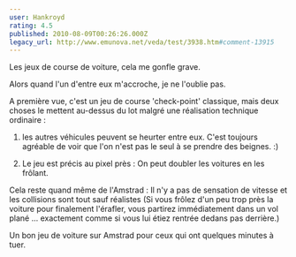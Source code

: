 ```yaml
---
user: Hankroyd
rating: 4.5
published: 2010-08-09T00:26:26.000Z
legacy_url: http://www.emunova.net/veda/test/3938.htm#comment-13915
---
```

Les jeux de course de voiture, cela me gonfle grave.

Alors quand l'un d'entre eux m'accroche, je ne l'oublie pas.

A première vue, c'est un jeu de course 'check-point' classique, mais deux choses le mettent au-dessus du lot malgré une réalisation technique ordinaire :

1) les autres véhicules peuvent se heurter entre eux. C'est toujours agréable de voir que l'on n'est pas le seul à se prendre des beignes. :)

2) Le jeu est précis au pixel près : On peut doubler les voitures en les frôlant.

Cela reste quand même de l'Amstrad : Il n'y a pas de sensation de vitesse et les collisions sont tout sauf réalistes (Si vous frôlez d'un peu trop près la voiture pour finalement l'érafler, vous partirez immédiatement dans un vol plané ... exactement comme si vous lui étiez rentrée dedans pas derrière.)


Un bon jeu de voiture sur Amstrad pour ceux qui ont quelques minutes à tuer.